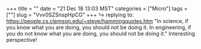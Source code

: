 +++
title = ""
date = "21 Dec 18 13:03 MST"
categories = ["Micro"]
tags = [""]
slug = "Vvv0SZSnspHpCG"
+++
↪️ replying to: https://people.cs.clemson.edu/~steve/hammingquotes.htm
"In science, if you know what you are doing, you should not be doing it. In engineering, if you do not know what you are doing, you should not be doing it." Interesting perspective!
